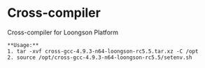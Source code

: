 # Cross-compiler
Cross-compiler for Loongson Platform   

```
**Usage:**  
1. tar -xvf cross-gcc-4.9.3-n64-loongson-rc5.5.tar.xz -C /opt  
2. source /opt/cross-gcc-4.9.3-n64-loongson-rc5.5/setenv.sh  
```
